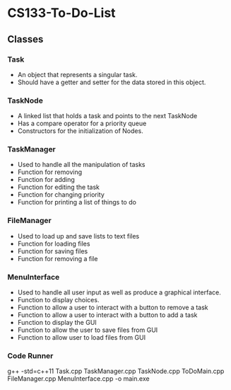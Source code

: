 # CS133-To-Do-List

## Classes
### Task
- An object that represents a singular task.
- Should have a getter and setter for the data stored in this object.

### TaskNode
- A linked list that holds a task and points to the next TaskNode
- Has a compare operator for a priority queue
- Constructors for the initialization of Nodes.

### TaskManager
- Used to handle all the manipulation of tasks
- Function for removing
- Function for adding
- Function for editing the task
- Function for changing priority
- Function for printing a list of things to do

### FileManager
- Used to load up and save lists to text files
- Function for loading files
- Function for saving files
- Function for removing a file

### MenuInterface
- Used to handle all user input as well as produce a graphical interface.
- Function to display choices.
- Function to allow a user to interact with a button to remove a task
- Function to allow a user to interact with a button to add a task
- Function to display the GUI
- Function to allow the user to save files from GUI
- Function to allow user to load files from GUI

### Code Runner
g++ -std=c++11 Task.cpp TaskManager.cpp TaskNode.cpp ToDoMain.cpp FileManager.cpp MenuInterface.cpp -o main.exe
